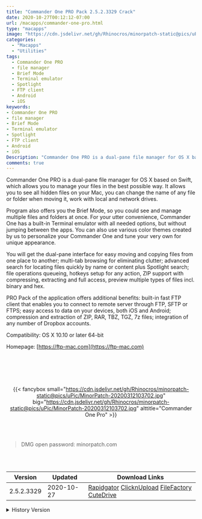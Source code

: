 ```yaml
---
title: "Commander One PRO Pack 2.5.2.3329 Crack"
date: 2020-10-27T00:12:12-07:00
url: /macapps/commander-one-pro.html
type: "macapps"
image: "https://cdn.jsdelivr.net/gh/Rhinocros/minorpatch-static@pics/uPic/pdY22A.png"
categories:
  - "Macapps"
  - "Utilities"
tags:
  - Commander One PRO
  - file manager
  - Brief Mode
  - Terminal emulator
  - Spotlight
  - FTP client
  - Android
  - iOS
keywords:
- Commander One PRO
- file manager
- Brief Mode
- Terminal emulator
- Spotlight
- FTP client
- Android
- iOS
Description: "Commander One PRO is a dual-pane file manager for OS X based on Swift, which allows you to manage your files in the best possible way"
comments: true
---
```


Commander One PRO is a dual-pane file manager for OS X based on Swift, which allows you to manage your files in the best possible way. It allows you to see all hidden files on your Mac, you can change the name of any file or folder when moving it, work with local and network drives.

Program also offers you the Brief Mode, so you could see and manage multiple files and folders at once. For your utter convenience, Commander One has a built-in Terminal emulator with all needed options, but without jumping between the apps. You can also use various color themes created by us to personalize your Commander One and tune your very own for unique appearance.

You will get the dual-pane interface for easy moving and copying files from one place to another; multi-tab browsing for eliminating clutter; advanced search for locating files quickly by name or content plus Spotlight search; file operations queueing, hotkeys setup for any action, ZIP support with compressing, extracting and full access, preview multiple types of files incl. binary and hex.

PRO Pack of the application offers additional benefits: built-in fast FTP client that enables you to connect to remote server through FTP, SFTP or FTPS; easy access to data on your devices, both iOS and Android; compression and extraction of ZIP, RAR, TBZ, TGZ, 7z files; integration of any number of Dropbox accounts.



Compatibility: OS X 10.10 or later 64-bit

Homepage: [https://ftp-mac.com](https://ftp-mac.com)

<br/>
<br/>
<script async src="https://pagead2.googlesyndication.com/pagead/js/adsbygoogle.js"></script>
<ins class="adsbygoogle"
     style="display:block; text-align:center;"
     data-ad-layout="in-article"
     data-ad-format="fluid"
     data-ad-client="ca-pub-8746275014476192"
     data-ad-slot="5144997159"></ins>
<script>
     (adsbygoogle = window.adsbygoogle || []).push({});
</script>
<br/>
<br/>


<center>

{{< fancybox small="https://cdn.jsdelivr.net/gh/Rhinocros/minorpatch-static@pics/uPic/MinorPatch-20200312103702.jpg" big="https://cdn.jsdelivr.net/gh/Rhinocros/minorpatch-static@pics/uPic/MinorPatch-20200312103702.jpg" alttitle="Commander One Pro" >}}

</center>

<br/>
<br/>


> DMG open password: minorpatch.com

<br/>

<br/>
<div id="history_version" class="history_version">

| Version | Updated | Download Links |
| ---- | ---- | ---- |
| 2.5.2.3329 | 2020-10-27 | [Rapidgator](https://ouo.io/U475JX)   [ClicknUpload](https://ouo.io/kr2e3W)   [FileFactory](https://ouo.io/gWvORM)   [CuteDrive](https://ouo.io/qP2xBK) |
<details>
<summary>History Version</summary>

| Version | Updated | Download Links |
| ---- | ---- | ---- |
| 2.5.1.3320 | 2020-10-07 | [UsersCloud](https://ouo.io/xAK0GO)   [ClicknUpload](https://ouo.io/sHJxFF)   [FileFactory](https://ouo.io/9f1FMQ)   [CuteDrive](https://ouo.io/rkJlAN) |
| 2.5.1.3317 | 2020-10-06 | [UsersCloud](https://ouo.io/DVm8N6)   [ClicknUpload](https://ouo.io/6irtoDn)   [FileFactory](https://ouo.io/FzeFqdD)   [CuteDrive](https://ouo.io/RjG7Ka) |
| 2.5.3295 | 2020-09-17 | [UsersCloud](https://ouo.io/AOd61d)   [ClicknUpload](https://ouo.io/6HAv9t)   [FileFactory](https://ouo.io/gHLh6V)   [CuteDrive](https://ouo.io/VPxWIW) |
| 2.4.1.3176 | 2020-03-12 | [UsersCloud](https://ouo.io/S1cE3f)   [ClicknUpload](https://ouo.io/sqM732)   [FileFactory](https://ouo.io/bUXUNq)   [CuteDrive](https://ouo.io/x7ptiY) |
</details>

</div>
